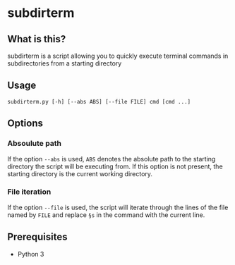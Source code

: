 # subdirterm

## What is this?

subdirterm is a script allowing you to quickly execute terminal commands 
in subdirectories from a starting directory

## Usage
```
subdirterm.py [-h] [--abs ABS] [--file FILE] cmd [cmd ...]
```

## Options
### Absoulute path
If the option `--abs` is used, `ABS` denotes the absolute path to the starting directory the script will be executing from.
If this option is not present, the starting directory is the current working directory.

### File iteration
If the option `--file` is used, the script will iterate through the lines of the file named by `FILE` and replace `§s` in the command with the current line.

## Prerequisites

- Python 3
